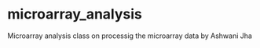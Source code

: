 microarray_analysis
===================

Microarray analysis class on processig the microarray data by Ashwani Jha
